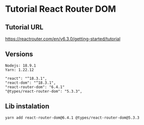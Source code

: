 # Tutorial React Router DOM

## Tutorial URL

https://reactrouter.com/en/v6.3.0/getting-started/tutorial
## Versions
```
Nodejs: 18.9.1
Yarn: 1.22.12
```
```
"react": "^18.3.1",
"react-dom": "^18.3.1",
"react-router-dom": "6.4.1"
"@types/react-router-dom": "5.3.3",
```
## Lib instalation
```
yarn add react-router-dom@6.4.1 @types/react-router-dom@5.3.3
